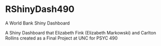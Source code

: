 # RShinyDash490
A World Bank Shiny Dashboard

A Shiny Dashboard that Elizabeth Fink (Elizabeth Markowski) and Carlton Rollins created as a Final Project at UNC for PSYC 490


